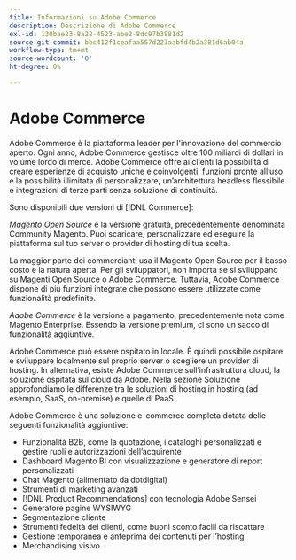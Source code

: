```yaml
---
title: Informazioni su Adobe Commerce
description: Descrizione di Adobe Commerce
exl-id: 130bae23-8a22-4523-abe2-8dc97b3881d2
source-git-commit: bbc412f1ceafaa557d223aabfd4b2a381d6ab04a
workflow-type: tm+mt
source-wordcount: '0'
ht-degree: 0%

---
```


# Adobe Commerce

Adobe Commerce è la piattaforma leader per l&#39;innovazione del commercio aperto. Ogni anno, Adobe Commerce gestisce oltre 100 miliardi di dollari in volume lordo di merce. Adobe Commerce offre ai clienti la possibilità di creare esperienze di acquisto uniche e coinvolgenti, funzioni pronte all’uso e la possibilità illimitata di personalizzare, un’architettura headless flessibile e integrazioni di terze parti senza soluzione di continuità.

Sono disponibili due versioni di [!DNL Commerce]:

_Magento Open Source_ è la versione gratuita, precedentemente denominata Community Magento. Puoi scaricare, personalizzare ed eseguire la piattaforma sul tuo server o provider di hosting di tua scelta.

La maggior parte dei commercianti usa il Magento Open Source per il basso costo e la natura aperta. Per gli sviluppatori, non importa se si sviluppano su Magenti Open Source o Adobe Commerce. Tuttavia, Adobe Commerce dispone di più funzioni integrate che possono essere utilizzate come funzionalità predefinite.

_Adobe Commerce_ è la versione a pagamento, precedentemente nota come Magento Enterprise. Essendo la versione premium, ci sono un sacco di funzionalità aggiuntive.

Adobe Commerce può essere ospitato in locale. È quindi possibile ospitare e sviluppare localmente sul proprio server o scegliere un provider di hosting. In alternativa, esiste Adobe Commerce sull’infrastruttura cloud, la soluzione ospitata sul cloud da Adobe. Nella sezione Soluzione approfondiamo le differenze tra le soluzioni di hosting in hosting (ad esempio, SaaS, on-premise) e quelle di PaaS.

Adobe Commerce è una soluzione e-commerce completa dotata delle seguenti funzionalità aggiuntive:

- Funzionalità B2B, come la quotazione, i cataloghi personalizzati e gestire ruoli e autorizzazioni dell’acquirente
- Dashboard Magento BI con visualizzazione e generatore di report personalizzati
- Chat Magento (alimentato da dotdigital)
- Strumenti di marketing avanzati
- [!DNL Product Recommendations] con tecnologia Adobe Sensei
- Generatore pagine WYSIWYG
- Segmentazione cliente
- Strumenti fedeltà dei clienti, come buoni sconto facili da riscattare
- Gestione temporanea e anteprima dei contenuti per l’hosting
- Merchandising visivo
